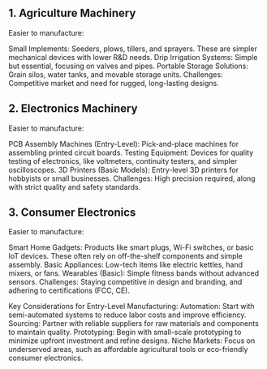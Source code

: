 ## 1. Agriculture Machinery
Easier to manufacture:

Small Implements: Seeders, plows, tillers, and sprayers. These are simpler mechanical devices with lower R&D needs.
Drip Irrigation Systems: Simple but essential, focusing on valves and pipes.
Portable Storage Solutions: Grain silos, water tanks, and movable storage units.
Challenges: Competitive market and need for rugged, long-lasting designs.

## 2. Electronics Machinery
Easier to manufacture:

PCB Assembly Machines (Entry-Level): Pick-and-place machines for assembling printed circuit boards.
Testing Equipment: Devices for quality testing of electronics, like voltmeters, continuity testers, and simpler oscilloscopes.
3D Printers (Basic Models): Entry-level 3D printers for hobbyists or small businesses.
Challenges: High precision required, along with strict quality and safety standards.

## 3. Consumer Electronics
Easier to manufacture:

Smart Home Gadgets: Products like smart plugs, Wi-Fi switches, or basic IoT devices. These often rely on off-the-shelf components and simple assembly.
Basic Appliances: Low-tech items like electric kettles, hand mixers, or fans.
Wearables (Basic): Simple fitness bands without advanced sensors.
Challenges: Staying competitive in design and branding, and adhering to certifications (FCC, CE).

Key Considerations for Entry-Level Manufacturing:
Automation: Start with semi-automated systems to reduce labor costs and improve efficiency.
Sourcing: Partner with reliable suppliers for raw materials and components to maintain quality.
Prototyping: Begin with small-scale prototyping to minimize upfront investment and refine designs.
Niche Markets: Focus on underserved areas, such as affordable agricultural tools or eco-friendly consumer electronics.
